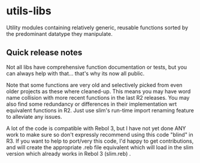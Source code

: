 utils-libs
==========

Utility modules containing relatively generic, reusable functions sorted by the predominant datatype they manipulate.


Quick release notes
-------
Not all libs have comprehensive function documentation or tests, but you can always help with that... that's why its now all public.

Note that some functions are very old and selectively picked from even older projects as these where cleaned-up.  This means you may have word name collision with more recent functions in the last R2 releases.  You may also find some redundancy or differences in their implementation wrt equivalent functions in R2.  Just use slim's run-time import renaming feature to alleviate any issues.

A lot of the code is compatible with Rebol 3, but I have not yet done ANY work to make sure so don't expressly recommend using this code "blind" in R3.  If you want to help to port/very this code, I'd happy to get contributions, and will create the appropriate .reb file equivalent which will load in the slim version which already works in Rebol 3 (slim.reb) .
